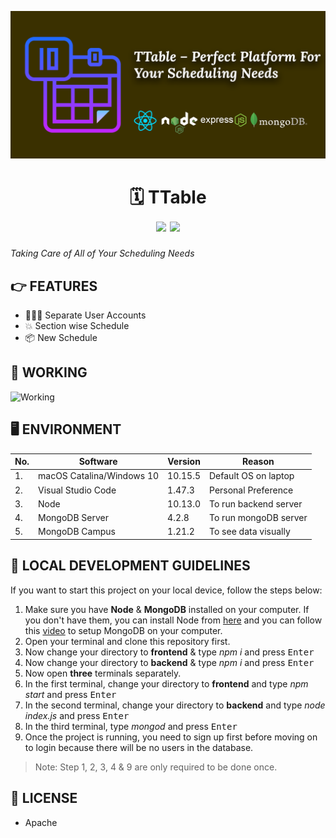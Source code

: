 ![TTable cover picture](images/cover.png)

<div align="center">
	<h1>🗓 TTable <br>
	<img src="https://img.shields.io/badge/version-v1.2.0-green">
	<img src="https://img.shields.io/badge/license-Apache-green">
	</h1>
</div>

*Taking Care of All of Your Scheduling Needs*

## 👉 FEATURES

- 👨🏻‍💻 Separate User Accounts
- 💥 Section wise Schedule
- 📦 New Schedule

## 🎩 WORKING

![Working](images/working.gif)

## 🖥 ENVIRONMENT

| No. | Software                  | Version | Reason                |
| --- | ------------------------- | ------- | --------------------- |
| 1.  | macOS Catalina/Windows 10 | 10.15.5 | Default OS on laptop  |
| 2.  | Visual Studio Code        | 1.47.3  | Personal Preference   |
| 3.  | Node                      | 10.13.0 | To run backend server |
| 4.  | MongoDB Server            | 4.2.8   | To run mongoDB server |
| 5.  | MongoDB Campus            | 1.21.2  | To see data visually  |


## 🚀 LOCAL DEVELOPMENT GUIDELINES

If you want to start this project on your local device, follow the steps below:

1. Make sure you have **Node** & **MongoDB** installed on your computer. If you don't have them, you can install Node from [here](https://nodejs.org/en/download/) and you can follow this [video](https://www.youtube.com/watch?v=FwMwO8pXfq0) to setup MongoDB on your computer.
2. Open your terminal and clone this repository first.
3. Now change your directory to **frontend** & type *npm i* and press <kbd>Enter</kbd>
4. Now change your directory to **backend** & type *npm i* and press <kbd>Enter</kbd>
5. Now open **three** terminals separately.
6. In the first terminal, change your directory to **frontend** and type *npm start* and press <kbd>Enter</kbd>
7. In the second terminal, change your directory to **backend** and type *node index.js* and press <kbd>Enter</kbd>
8. In the third terminal, type *mongod* and press <kbd>Enter</kbd>
9. Once the project is running, you need to sign up first before moving on to login because there will be no users in the database.

> Note: Step 1, 2, 3, 4 & 9 are only required to be done once.

## 🔑 LICENSE

- Apache
